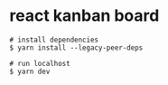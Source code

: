 # react kanban board

```
# install dependencies
$ yarn install --legacy-peer-deps

# run localhost
$ yarn dev
```